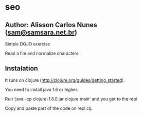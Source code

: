 # seo

## Author: Alisson Carlos Nunes (sam@samsara.net.br)

Simple DOJO exercise

Read a file and normalize characters 

## Instalation
It runs on clojure (http://clojure.org/guides/getting_started). 

You need to install java 1.6 or higher.

Run 'java -cp clojure-1.8.0.jar clojure.main' and you get to the repl

Copy and paste part of the code on repl.clj.

